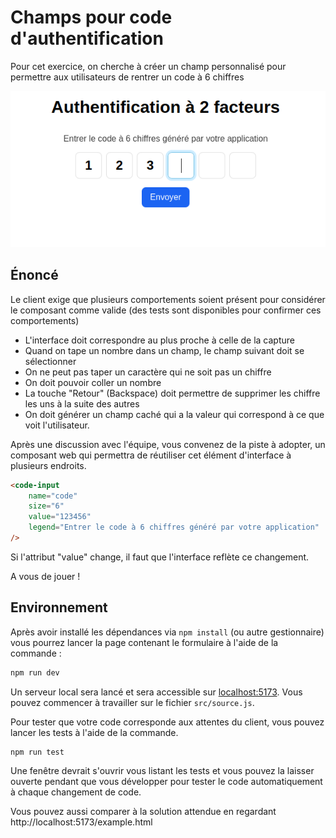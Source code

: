 # Champs pour code d'authentification

Pour cet exercice, on cherche à créer un champ personnalisé pour permettre aux utilisateurs de rentrer un code à 6 chiffres

![Rendu attendu](./screenshot.png)

## Énoncé

Le client exige que plusieurs comportements soient présent pour considérer le composant comme valide (des tests sont disponibles pour confirmer ces comportements)

- L'interface doit correspondre au plus proche à celle de la capture
- Quand on tape un nombre dans un champ, le champ suivant doit se sélectionner
- On ne peut pas taper un caractère qui ne soit pas un chiffre
- On doit pouvoir coller un nombre
- La touche "Retour" (Backspace) doit permettre de supprimer les chiffre les uns à la suite des autres
- On doit générer un champ caché qui a la valeur qui correspond à ce que voit l'utilisateur.

Après une discussion avec l'équipe, vous convenez de la piste à adopter, un composant web qui permettra de réutiliser cet élément d'interface à plusieurs endroits.

```html
<code-input
    name="code"
    size="6"
    value="123456"
    legend="Entrer le code à 6 chiffres généré par votre application"
/>
```

Si l'attribut "value" change, il faut que l'interface reflète ce changement.

A vous de jouer !

## Environnement

Après avoir installé les dépendances via `npm install` (ou autre gestionnaire) vous pourrez lancer la page contenant le formulaire à l'aide de la commande : 

```bash
npm run dev
```

Un serveur local sera lancé et sera accessible sur [localhost:5173](http://localhost:5173). Vous pouvez commencer à travailler sur le fichier `src/source.js`.

Pour tester que votre code corresponde aux attentes du client, vous pouvez lancer les tests à l'aide de la commande.

```bash
npm run test
```

Une fenêtre devrait s'ouvrir vous listant les tests et vous pouvez la laisser ouverte pendant que vous développer pour tester le code automatiquement à chaque changement de code.

Vous pouvez aussi comparer à la solution attendue en regardant http://localhost:5173/example.html
